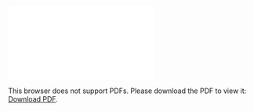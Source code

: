 <object data="christ-in-song/CIS1908pdfs/913.pdf" type="application/pdf" width="100%" height="1024px">
    <embed src="christ-in-song/CIS1908pdfs/913.pdf">
        <p>This browser does not support PDFs. Please download the PDF to view it: <a href="christ-in-song/CIS1908pdfs/913.pdf">Download PDF</a>.</p>
    </embed>
</object>

